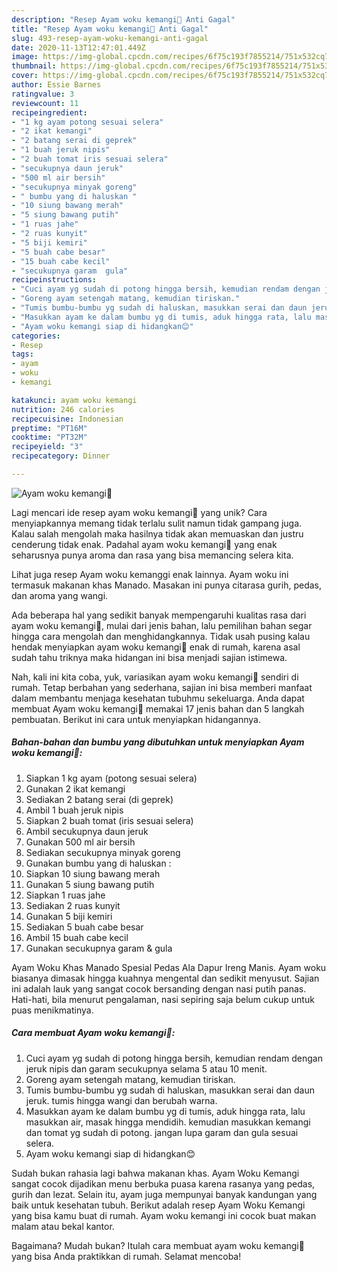 ```yaml
---
description: "Resep Ayam woku kemangi🍃 Anti Gagal"
title: "Resep Ayam woku kemangi🍃 Anti Gagal"
slug: 493-resep-ayam-woku-kemangi-anti-gagal
date: 2020-11-13T12:47:01.449Z
image: https://img-global.cpcdn.com/recipes/6f75c193f7855214/751x532cq70/ayam-woku-kemangi🍃-foto-resep-utama.jpg
thumbnail: https://img-global.cpcdn.com/recipes/6f75c193f7855214/751x532cq70/ayam-woku-kemangi🍃-foto-resep-utama.jpg
cover: https://img-global.cpcdn.com/recipes/6f75c193f7855214/751x532cq70/ayam-woku-kemangi🍃-foto-resep-utama.jpg
author: Essie Barnes
ratingvalue: 3
reviewcount: 11
recipeingredient:
- "1 kg ayam potong sesuai selera"
- "2 ikat kemangi"
- "2 batang serai di geprek"
- "1 buah jeruk nipis"
- "2 buah tomat iris sesuai selera"
- "secukupnya daun jeruk"
- "500 ml air bersih"
- "secukupnya minyak goreng"
- " bumbu yang di haluskan "
- "10 siung bawang merah"
- "5 siung bawang putih"
- "1 ruas jahe"
- "2 ruas kunyit"
- "5 biji kemiri"
- "5 buah cabe besar"
- "15 buah cabe kecil"
- "secukupnya garam  gula"
recipeinstructions:
- "Cuci ayam yg sudah di potong hingga bersih, kemudian rendam dengan jeruk nipis dan garam secukupnya selama 5 atau 10 menit."
- "Goreng ayam setengah matang, kemudian tiriskan."
- "Tumis bumbu-bumbu yg sudah di haluskan, masukkan serai dan daun jeruk. tumis hingga wangi dan berubah warna."
- "Masukkan ayam ke dalam bumbu yg di tumis, aduk hingga rata, lalu masukkan air, masak hingga mendidih. kemudian masukkan kemangi dan tomat yg sudah di potong. jangan lupa garam dan gula sesuai selera."
- "Ayam woku kemangi siap di hidangkan😊"
categories:
- Resep
tags:
- ayam
- woku
- kemangi

katakunci: ayam woku kemangi 
nutrition: 246 calories
recipecuisine: Indonesian
preptime: "PT16M"
cooktime: "PT32M"
recipeyield: "3"
recipecategory: Dinner

---
```



![Ayam woku kemangi🍃](https://img-global.cpcdn.com/recipes/6f75c193f7855214/751x532cq70/ayam-woku-kemangi🍃-foto-resep-utama.jpg)

Lagi mencari ide resep ayam woku kemangi🍃 yang unik? Cara menyiapkannya memang tidak terlalu sulit namun tidak gampang juga. Kalau salah mengolah maka hasilnya tidak akan memuaskan dan justru cenderung tidak enak. Padahal ayam woku kemangi🍃 yang enak seharusnya punya aroma dan rasa yang bisa memancing selera kita.

Lihat juga resep Ayam woku kemanggi enak lainnya. Ayam woku ini termasuk makanan khas Manado. Masakan ini punya citarasa gurih, pedas, dan aroma yang wangi.

Ada beberapa hal yang sedikit banyak mempengaruhi kualitas rasa dari ayam woku kemangi🍃, mulai dari jenis bahan, lalu pemilihan bahan segar hingga cara mengolah dan menghidangkannya. Tidak usah pusing kalau hendak menyiapkan ayam woku kemangi🍃 enak di rumah, karena asal sudah tahu triknya maka hidangan ini bisa menjadi sajian istimewa.


Nah, kali ini kita coba, yuk, variasikan ayam woku kemangi🍃 sendiri di rumah. Tetap berbahan yang sederhana, sajian ini bisa memberi manfaat dalam membantu menjaga kesehatan tubuhmu sekeluarga. Anda dapat membuat Ayam woku kemangi🍃 memakai 17 jenis bahan dan 5 langkah pembuatan. Berikut ini cara untuk menyiapkan hidangannya.

<!--inarticleads1-->

##### Bahan-bahan dan bumbu yang dibutuhkan untuk menyiapkan Ayam woku kemangi🍃:

1. Siapkan 1 kg ayam (potong sesuai selera)
1. Gunakan 2 ikat kemangi
1. Sediakan 2 batang serai (di geprek)
1. Ambil 1 buah jeruk nipis
1. Siapkan 2 buah tomat (iris sesuai selera)
1. Ambil secukupnya daun jeruk
1. Gunakan 500 ml air bersih
1. Sediakan secukupnya minyak goreng
1. Gunakan  bumbu yang di haluskan :
1. Siapkan 10 siung bawang merah
1. Gunakan 5 siung bawang putih
1. Siapkan 1 ruas jahe
1. Sediakan 2 ruas kunyit
1. Gunakan 5 biji kemiri
1. Sediakan 5 buah cabe besar
1. Ambil 15 buah cabe kecil
1. Gunakan secukupnya garam &amp; gula


Ayam Woku Khas Manado Spesial Pedas Ala Dapur Ireng Manis. Ayam woku biasanya dimasak hingga kuahnya mengental dan sedikit menyusut. Sajian ini adalah lauk yang sangat cocok bersanding dengan nasi putih panas. Hati-hati, bila menurut pengalaman, nasi sepiring saja belum cukup untuk puas menikmatinya. 

<!--inarticleads2-->

##### Cara membuat Ayam woku kemangi🍃:

1. Cuci ayam yg sudah di potong hingga bersih, kemudian rendam dengan jeruk nipis dan garam secukupnya selama 5 atau 10 menit.
1. Goreng ayam setengah matang, kemudian tiriskan.
1. Tumis bumbu-bumbu yg sudah di haluskan, masukkan serai dan daun jeruk. tumis hingga wangi dan berubah warna.
1. Masukkan ayam ke dalam bumbu yg di tumis, aduk hingga rata, lalu masukkan air, masak hingga mendidih. kemudian masukkan kemangi dan tomat yg sudah di potong. jangan lupa garam dan gula sesuai selera.
1. Ayam woku kemangi siap di hidangkan😊


Sudah bukan rahasia lagi bahwa makanan khas. Ayam Woku Kemangi sangat cocok dijadikan menu berbuka puasa karena rasanya yang pedas, gurih dan lezat. Selain itu, ayam juga mempunyai banyak kandungan yang baik untuk kesehatan tubuh. Berikut adalah resep Ayam Woku Kemangi yang bisa kamu buat di rumah. Ayam woku kemangi ini cocok buat makan malam atau bekal kantor. 

Bagaimana? Mudah bukan? Itulah cara membuat ayam woku kemangi🍃 yang bisa Anda praktikkan di rumah. Selamat mencoba!
